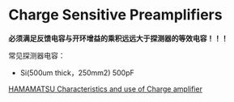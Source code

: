 <!-- ChargeSensitivePreamplifiers.md --- 
;; 
;; Description: 
;; Author: Hongyi Wu(吴鸿毅)
;; Email: wuhongyi@qq.com 
;; Created: 三 5月 31 20:38:10 2017 (+0800)
;; Last-Updated: 五 6月  2 20:13:43 2017 (+0800)
;;           By: Hongyi Wu(吴鸿毅)
;;     Update #: 5
;; URL: http://wuhongyi.cn -->

# Charge Sensitive Preamplifiers

**必须满足反馈电容与开环增益的乘积远远大于探测器的等效电容！！！**


常见探测器电容：
- Si(500um thick，250mm2) 500pF 




[HAMAMATSU Characteristics and use of Charge amplifier](http://wuhongyi.cn/HardwareNote/pdf/Preamplifier/charge_amp_kacc9001e.pdf)



<!-- ChargeSensitivePreamplifiers.md ends here -->
